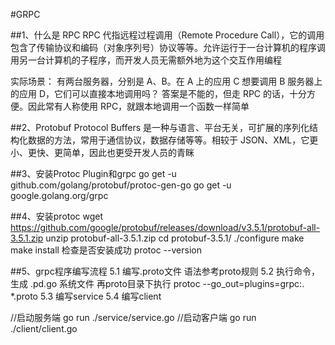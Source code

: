 #GRPC

##1、什么是 RPC
RPC 代指远程过程调用（Remote Procedure Call），它的调用包含了传输协议和编码（对象序列号）协议等等。允许运行于一台计算机的程序调用另一台计算机的子程序，而开发人员无需额外地为这个交互作用编程

实际场景：
有两台服务器，分别是 A、B。在 A 上的应用 C 想要调用 B 服务器上的应用 D，它们可以直接本地调用吗？
答案是不能的，但走 RPC 的话，十分方便。因此常有人称使用 RPC，就跟本地调用一个函数一样简单

##2、Protobuf
Protocol Buffers 是一种与语言、平台无关，可扩展的序列化结构化数据的方法，常用于通信协议，数据存储等等。相较于 JSON、XML，它更小、更快、更简单，因此也更受开发人员的青眯

##3、安装Protoc Plugin和grpc
go get -u github.com/golang/protobuf/protoc-gen-go
go get -u google.golang.org/grpc

##4、安装protoc
wget https://github.com/google/protobuf/releases/download/v3.5.1/protobuf-all-3.5.1.zip
unzip protobuf-all-3.5.1.zip
cd protobuf-3.5.1/
./configure
make
make install
检查是否安装成功
protoc --version

##5、grpc程序编写流程
5.1 编写.proto文件 语法参考proto规则
5.2 执行命令，生成 .pd.go 系统文件 再proto目录下执行
protoc --go_out=plugins=grpc:. *.proto
5.3 编写service
5.4 编写client


//启动服务端
go run ./service/service.go
//启动客户端
go run ./client/client.go
